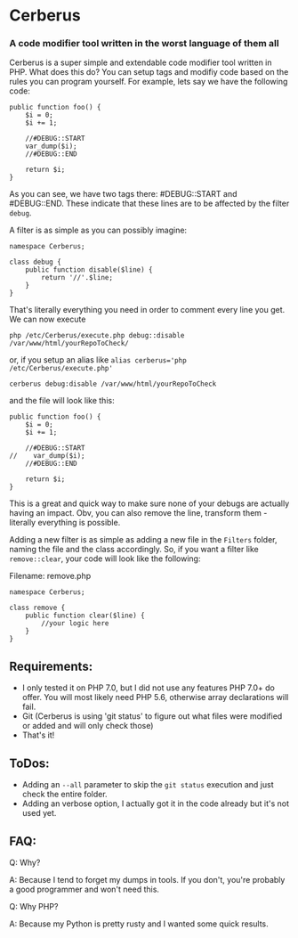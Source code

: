 Cerberus
==========

### A code modifier tool written in the worst language of them all

Cerberus is a super simple and extendable code modifier tool written in PHP. What does this do? You can setup tags and modifiy code based on the rules you can program yourself. For example, lets say we have the following code:

```
public function foo() {
    $i = 0;
    $i += 1;

    //#DEBUG::START
    var_dump($i);
    //#DEBUG::END

    return $i;
}
```

As you can see, we have two tags there: #DEBUG::START and #DEBUG::END. These indicate that these lines are to be affected by the filter `debug`.

A filter is as simple as you can possibly imagine:

```
namespace Cerberus;

class debug {
    public function disable($line) {
        return '//'.$line;
    }
}
```

That's literally everything you need in order to comment every line you get. We can now execute

`php /etc/Cerberus/execute.php debug::disable /var/www/html/yourRepoToCheck/`

or, if you setup an alias like `alias cerberus='php /etc/Cerberus/execute.php'`

`cerberus debug:disable /var/www/html/yourRepoToCheck`

and the file will look like this:

```
public function foo() {
    $i = 0;
    $i += 1;

    //#DEBUG::START
//    var_dump($i);
    //#DEBUG::END

    return $i;
}
```

This is a great and quick way to make sure none of your debugs are actually having an impact. Obv, you can also remove the line, transform them - literally everything is possible.

Adding a new filter is as simple as adding a new file in the `Filters` folder, naming the file and the class accordingly. So, if you want a filter like `remove::clear`, your code will look like the following:

Filename: remove.php
```
namespace Cerberus;

class remove {
    public function clear($line) {
        //your logic here
    }
}
```

## Requirements:
 - I only tested it on PHP 7.0, but I did not use any features PHP 7.0+ do offer. You will most likely need PHP 5.6, otherwise array declarations will fail.
 - Git (Cerberus is using 'git status' to figure out what files were modified or added and will only check those)
 - That's it!

## ToDos:

- Adding an `--all` parameter to skip the `git status` execution and just check the entire folder.
- Adding an verbose option, I actually got it in the code already but it's not used yet.

## FAQ:
Q: Why?

A: Because I tend to forget my dumps in tools. If you don't, you're probably a good programmer and won't need this.

Q: Why PHP?

A: Because my Python is pretty rusty and I wanted some quick results.